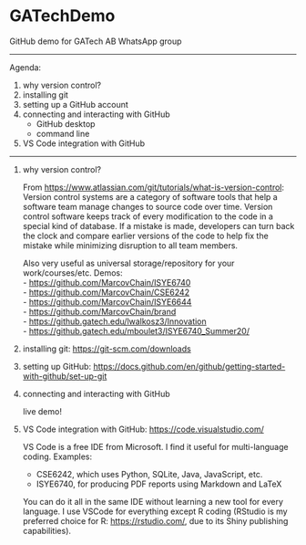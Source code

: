 # GATechDemo
GitHub demo for GATech AB WhatsApp group

---------------------------
Agenda: 
1) why version control?
2) installing git 
3) setting up a GitHub account
4) connecting and interacting with GitHub
  	- GitHub desktop
  	- command line
5) VS Code integration with GitHub
---------------------------
1) why version control?

	From https://www.atlassian.com/git/tutorials/what-is-version-control:  
	Version control systems are a category of software tools that help a software team manage changes to source code over time. Version control software keeps track of every modification to the code in a special kind of database. If a mistake is made, developers can turn back the clock and compare earlier versions of the code to help fix the mistake while minimizing disruption to all team members.

	Also very useful as universal storage/repository for your work/courses/etc. 
	Demos:  
		- https://github.com/MarcovChain/ISYE6740  
		- https://github.com/MarcovChain/CSE6242  
		- https://github.com/MarcovChain/ISYE6644  
		- https://github.com/MarcovChain/brand  
		- https://github.gatech.edu/lwalkosz3/Innovation  
		- https://github.gatech.edu/mboulet3/ISYE6740_Summer20/  

2) installing git: https://git-scm.com/downloads

3) setting up GitHub: https://docs.github.com/en/github/getting-started-with-github/set-up-git

4) connecting and interacting with GitHub 

	live demo!

5) VS Code integration with GitHub: https://code.visualstudio.com/  

	VS Code is a free IDE from Microsoft. I find it useful for multi-language coding. Examples:
	- CSE6242, which uses Python, SQLite, Java, JavaScript, etc. 
	- ISYE6740, for producing PDF reports using Markdown and LaTeX

	You can do it all in the same IDE without learning a new tool for every language. I use VSCode for everything except R coding (RStudio is my preferred choice for R: https://rstudio.com/, due to its Shiny publishing capabilities).
